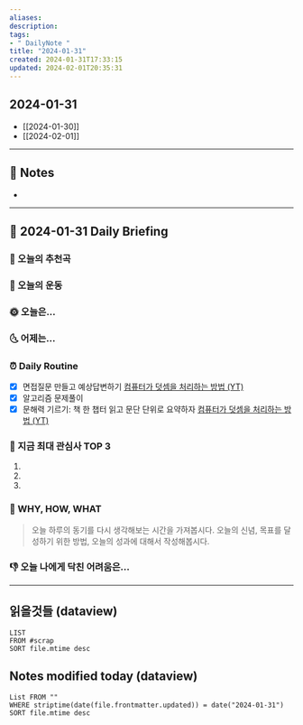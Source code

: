 ```yaml
---
aliases: 
description:
tags:
- " DailyNote "
title: "2024-01-31"
created: 2024-01-31T17:33:15
updated: 2024-02-01T20:35:31
---
```


## 2024-01-31

- [[2024-01-30]] 
- [[2024-02-01]]

---

## 📝 Notes

- 


---

## 📅 2024-01-31 Daily Briefing

### 🎵 오늘의 추천곡

### 🏃 오늘의 운동

### 🌞 오늘은...

### 🌜 어제는...

### ⏰ Daily Routine

- [x] 면접질문 만들고 예상답변하기 [컴퓨터가 덧셈을 처리하는 방법 (YT)](https://youtu.be/QcggI1BQ_T8)
- [x] 알고리즘 문제풀이
- [x] 문해력 기르기: 책 한 챕터 읽고 문단 단위로 요약하자 [컴퓨터가 덧셈을 처리하는 방법 (YT)](https://youtu.be/QcggI1BQ_T8)

### 🧠 지금 최대 관심사 TOP 3

1. 
2. 
3. 

### 🚀 WHY, HOW, WHAT

> 오늘 하루의 동기를 다시 생각해보는 시간을 가져봅시다. 오늘의 신념, 목표를 달성하기 위한 방법, 오늘의 성과에 대해서 작성해봅시다.

### 👎 오늘 나에게 닥친 어려움은...

---

## 읽을것들 (dataview)

```dataview
LIST
FROM #scrap
SORT file.mtime desc
```

## Notes modified today (dataview)

```dataview
List FROM "" 
WHERE striptime(date(file.frontmatter.updated)) = date("2024-01-31") 
SORT file.mtime desc
```
